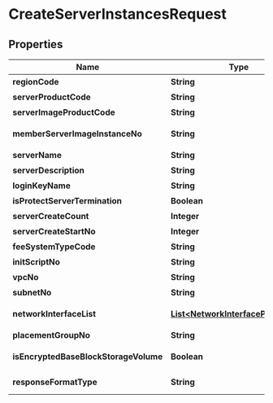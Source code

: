 
# CreateServerInstancesRequest

## Properties
Name | Type | Description | Notes
------------ | ------------- | ------------- | -------------
**regionCode** | **String** | REGION코드 |  [optional]
**serverProductCode** | **String** | 서버상품코드 |  [optional]
**serverImageProductCode** | **String** | 서버이미지상품코드 |  [optional]
**memberServerImageInstanceNo** | **String** | 회원서버이미지인스턴스번호 |  [optional]
**serverName** | **String** | 서버이름 |  [optional]
**serverDescription** | **String** | 서버설명 |  [optional]
**loginKeyName** | **String** | 로그인키이름 |  [optional]
**isProtectServerTermination** | **Boolean** | 반납보호여부 |  [optional]
**serverCreateCount** | **Integer** | 서버생성개수 |  [optional]
**serverCreateStartNo** | **Integer** | 서버생성시작번호 |  [optional]
**feeSystemTypeCode** | **String** | 요금제유형코드 |  [optional]
**initScriptNo** | **String** | 초기화스크립트번호 |  [optional]
**vpcNo** | **String** | VPC번호 | 
**subnetNo** | **String** | 서브넷번호 | 
**networkInterfaceList** | [**List&lt;NetworkInterfaceParameter&gt;**](NetworkInterfaceParameter.md) | 네트워크인터페이스리스트 | 
**placementGroupNo** | **String** | 물리배치그룹번호 |  [optional]
**isEncryptedBaseBlockStorageVolume** | **Boolean** | 기본블록스토리지볼륨암호화여부 |  [optional]
**responseFormatType** | **String** | responseFormatType {json, xml} |  [optional]



